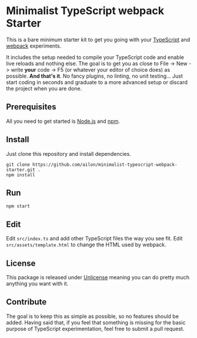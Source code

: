 # Minimalist TypeScript webpack Starter

This is a bare minimum starter kit to get you going with your [TypeScript](https://www.typescriptlang.org/) and [webpack](https://webpack.js.org/) experiments.

It includes the setup needed to compile your TypeScript code and enable live reloads and nothing else. The goal is to get you as close to File -> New -> write **your** code -> F5 (or whatever your editor of choice does) as possible. **And that's it**. No fancy plugins, no linting, no unit testing... Just start coding in seconds and graduate to a more advanced setup or discard the project when you are done.

## Prerequisites

All you need to get started is [Node.js](https://nodejs.org/) and [npm](https://www.npmjs.com/get-npm).

## Install

Just clone this repository and install dependencies.

```
git clone https://github.com/ailon/minimalist-typescript-webpack-starter.git .
npm install
```

## Run

```
npm start
```

## Edit

Edit  `src/index.ts` and add other TypeScript files the way you see fit. Edit `src/assets/template.html` to change the HTML used by webpack.

## License

This package is released under [Unlicense](http://unlicense.org) meaning you can do pretty much anything you want with it.

## Contribute

The goal is to keep this as simple as possible, so no features should be added. Having said that, if you feel that something is missing for the basic purpose of TypeScript experimentation, feel free to submit a pull request. 